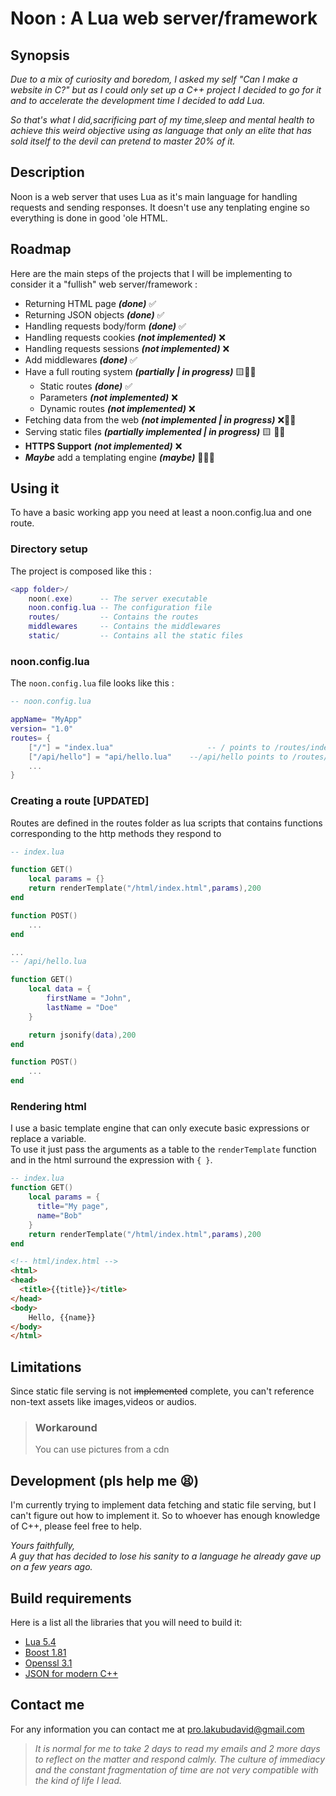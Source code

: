 
# Noon : A Lua web server/framework

## Synopsis

*Due to a mix of curiosity and boredom, I asked my self "Can I make a website in C?" but as I could only set up a C++ project I decided to go for it and to accelerate the development time I decided to add Lua.*

*So that's what I did,sacrificing part of my time,sleep and mental health to achieve this weird objective using as language that only an elite that has sold itself to the devil can pretend to master 20% of it.*

## Description

Noon is a web server that uses Lua as it's main language for handling requests and sending responses.
It doesn't use any tenplating engine so everything is done in good 'ole HTML.

## Roadmap

Here are the main steps of the projects that I will be implementing to consider it a "fullish" web server/framework :

- Returning HTML page ***(done)*** ✅
- Returning JSON objects ***(done)*** ✅
- Handling requests body/form ***(done)*** ✅
- Handling requests cookies ***(not implemented)*** ❌
- Handling requests sessions ***(not implemented)*** ❌
- Add middlewares ***(done)*** ✅
- Have  a full routing system ***(partially | in progress)*** 🟨️👷🏾
  - Static routes   ***(done)*** ✅
  - Parameters ***(not implemented)*** ❌
  - Dynamic routes ***(not implemented)*** ❌
- Fetching data from the web ***(not implemented | in progress)*** ❌👷🏾
- Serving static files  ***(partially implemented | in progress)*** 🟨 👷🏾
- **HTTPS Support** ***(not implemented)*** ❌
- ***Maybe*** add a templating engine ***(maybe)*** 🤷🏾‍♂️

## Using it

To have a basic working app you need at least a noon.config.lua and one route.

### Directory setup

The project is composed like this :

```lua
<app folder>/
    noon(.exe)      -- The server executable
    noon.config.lua -- The configuration file
    routes/         -- Contains the routes
    middlewares     -- Contains the middlewares
    static/         -- Contains all the static files
```


### noon.config.lua

The `noon.config.lua` file looks like this :

```lua
-- noon.config.lua

appName= "MyApp"
version= "1.0"
routes= {
    ["/"] = "index.lua"                     -- / points to /routes/index.lua 
    ["/api/hello"] = "api/hello.lua"    --/api/hello points to /routes/api/hello.lua 
    ...
}
```

### Creating a route \[UPDATED\]

Routes are defined in the routes folder as lua  scripts that contains functions corresponding to the http methods they respond to

```lua
-- index.lua

function GET()
    local params = {}
    return renderTemplate("/html/index.html",params),200
end

function POST()
    ...
end

...
-- /api/hello.lua

function GET()
    local data = {
        firstName = "John",
        lastName = "Doe"
    }

    return jsonify(data),200
end

function POST()
    ...
end

```
### Rendering html
I use a basic template engine that can only execute basic expressions or replace a variable.<br>
To use it just pass the arguments as a table to the `renderTemplate` function and in the html surround the expression with `{ }`.

```lua
-- index.lua
function GET()
    local params = {
      title="My page",
      name="Bob"
    }
    return renderTemplate("/html/index.html",params),200
end
```

```html
<!-- html/index.html -->
<html>
<head>
  <title>{{title}}</title>
</head>
<body>
    Hello, {{name}}
</body>
</html>
```

## Limitations

Since static file serving is not ~~implemented~~ complete, you can't reference non-text assets like images,videos or audios.

>### Workaround
>
>You can use pictures from a cdn

## Development (pls help me 😫)

I'm currently trying to implement data fetching and static file serving, but I can't figure out how to implement it. So to whoever has enough knowledge of C++, please feel free to help.

*Yours faithfully,*<br>
*A guy that has decided to lose his sanity to a language he already gave up on a few years ago.*

## Build requirements

Here is a list all the libraries that you will need to build it:

- [Lua 5.4](https://www.lua.org/download.html)
- [Boost 1.81](https://www.boost.org)
- [Openssl 3.1](https://www.openssl.org/source/)
- [JSON for modern C++](https://github.com/nlohmann/json)

## Contact me

For any information you can contact me at [pro.lakubudavid@gmail.com](mailto:pro.lakubudavid@gmail.com)

>*It is normal for me to take 2 days to read my emails and 2 more days to reflect on the matter and respond calmly. The culture of immediacy and the constant fragmentation of time are not very compatible with the kind of life I lead.*
